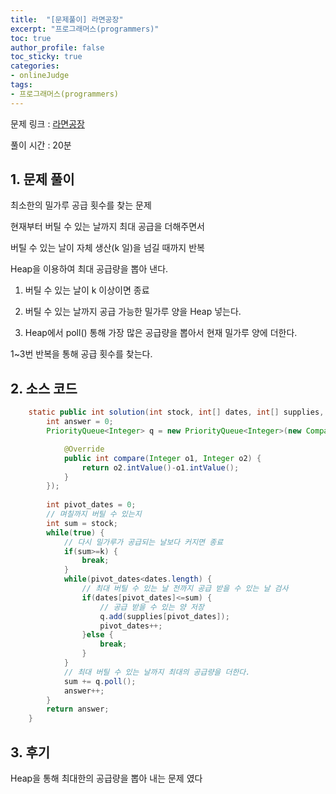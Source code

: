 ```yaml
---
title:  "[문제풀이] 라면공장"
excerpt: "프로그래머스(programmers)"
toc: true
author_profile: false
toc_sticky: true
categories:
- onlineJudge
tags:
- 프로그래머스(programmers)
---
```


문제 링크 : [라면공장](https://programmers.co.kr/learn/courses/30/lessons/42629)

풀이 시간 : 20분


## 1. 문제 풀이

최소한의 밀가루 공급 횟수를 찾는 문제

현재부터 버틸 수 있는 날까지 최대 공급을 더해주면서

버틸 수 있는 날이 자체 생산(k 일)을 넘길 때까지 반복

Heap을 이용하여 최대 공급량을 뽑아 낸다.

1) 버틸 수 있는 날이 k 이상이면 종료

2) 버틸 수 있는 날까지 공급 가능한 밀가루 양을 Heap 넣는다.

3) Heap에서 poll() 통해 가장 많은 공급량을 뽑아서 현재 밀가루 양에 더한다.

1~3번 반복을 통해 공급 횟수를 찾는다. 


## 2. 소스 코드

```java
    static public int solution(int stock, int[] dates, int[] supplies, int k) {
        int answer = 0;
        PriorityQueue<Integer> q = new PriorityQueue<Integer>(new Comparator<Integer>() {

			@Override
			public int compare(Integer o1, Integer o2) {
				return o2.intValue()-o1.intValue();
			}
		});
        
        int pivot_dates = 0;
        // 며칠까지 버틸 수 있는지
        int sum = stock;
        while(true) {
        	// 다시 밀가루가 공급되는 날보다 커지면 종료
        	if(sum>=k) {
        		break;
        	}
        	while(pivot_dates<dates.length) {
        		// 최대 버틸 수 있는 날 전까지 공급 받을 수 있는 날 검사
        		if(dates[pivot_dates]<=sum) {
        			// 공급 받을 수 있는 양 저장
        			q.add(supplies[pivot_dates]);
        			pivot_dates++;
        		}else {
        			break;
        		}
        	}
        	// 최대 버틸 수 있는 날까지 최대의 공급량을 더한다.
        	sum += q.poll();
        	answer++;
        }
        return answer;
    }
```

## 3. 후기

Heap을 통해 최대한의 공급량을 뽑아 내는 문제 였다